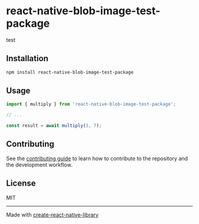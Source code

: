 # react-native-blob-image-test-package

test

## Installation

```sh
npm install react-native-blob-image-test-package
```

## Usage

```js
import { multiply } from 'react-native-blob-image-test-package';

// ...

const result = await multiply(3, 7);
```

## Contributing

See the [contributing guide](CONTRIBUTING.md) to learn how to contribute to the repository and the development workflow.

## License

MIT

---

Made with [create-react-native-library](https://github.com/callstack/react-native-builder-bob)
